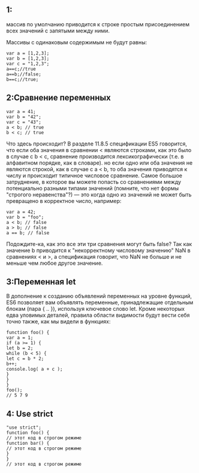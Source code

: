 ## 1:

массив по умолчанию приводится к строке простым присоединением всех значений с запятыми между ними.

Массивы с одинаковым содержимым не будут равны:

```
var a = [1,2,3];
var b = [1,2,3];
var c = "1,2,3";
a==c;//true
a==b;//false;
b==c;//true;
```
## 2:Сравнение переменных

```
var a = 41;
var b = "42";
var c = "43";
a < b; // true
b < c; // true

```


Что здесь происходит? В разделе 11.8.5 спецификации ES5 говорится, что если оба значения
в сравнении < являются строками, как это было в случае с b < c, сравнение производится
лексикографически (т.е. в алфавитном порядке, как в словаре). но если одно или оба значения
не являются строкой, как в случае с a < b, то оба значения приводятся к числу и происходит
типичное числовое сравнение.
Самое большое затруднение, в которое вы можете попасть со сравнениями между
потенциально разными типами значений (помните, что нет формы "строгого неравенства"?)
— это когда одно из значений не может быть превращено в корректное число, например:

```
var a = 42;
var b = "foo";
a < b; // false
a > b; // false
a == b; // false

```
Подождите-ка, как это все эти три сравнения могут быть false? Так как значение b
приводится к "некорректному числовому значению" NaN в сравнениях < и >, а спецификация
говорит, что NaN не больше и не меньше чем любое другое значение.

## 3:Переменная let

В дополнение к созданию объявлений переменных на уровне функций, ES6 позволяет вам
объявлять переменные, принадлежащие отдельным блокам (пара { .. }), используя
ключевое слово let. Кроме некоторых едва уловимых деталей, правила области видимости
будут вести себя точно также, как мы видели в функциях:

```
function foo() {
var a = 1;
if (a >= 1) {
let b = 2;
while (b < 5) {
let c = b * 2;
b++;
console.log( a + c );
}
}
}
foo();
// 5 7 9

```

## 4: Use strict
```
"use strict";
function foo() {
// этот код в строгом режиме
function bar() {
// этот код в строгом режиме
}
}
// этот код в строгом режиме
```
